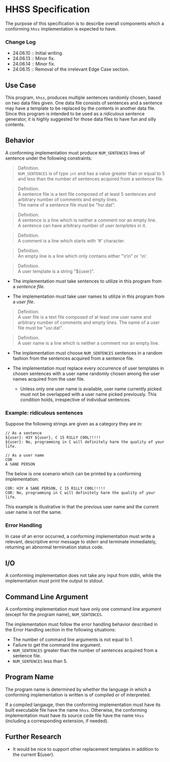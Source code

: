# HHSS Specification

The purpose of this specification is to describe overall components which a conforming `hhss` implementation is expected to have.

### Change Log

- 24.06.10 :: Initial writing.
- 24.06.13 :: Minor fix.
- 24.06.14 :: Minor fix.
- 24.06.15 :: Removal of the irrelevant Edge Case section.

## Use Case

This program, `hhss`, produces multiple sentences randomly chosen, based on two data files given. One data file consists of sentences and a sentence may have a template to be replaced by the contents in another data file. Since this program is intended to be used as a *ridiculous* sentence generator, it is highly suggested for those data files to have fun and silly contents.

## Behavior

A conforming implementation must produce `NUM_SENTENCES` lines of sentence under the following constraints:

> Definition.  
> `NUM_SENTENCES` is of type `int` and has a value greater than or equal to 5 and less than the number of sentences acquired from a sentence file.

> Definition.  
> A sentence file is a text file composed of at least 5 sentences and arbitrary number of comments and empty lines.  
> The name of a sentence file must be "hsr.dat".

> Definition.  
> A sentence is a line which is neither a comment nor an empty line.  
> A sentence can have arbitrary number of *user templates* in it.

> Definition.  
> A comment is a line which starts with '#' character.

> Definition.  
> An empty line is a line which only contains either "\r\n" or '\n'.

> Definition.  
> A user template is a string "${user}".

- The implementation must take sentences to utilize in this program from a *sentence file*.

- The implementation must take user names to utilize in this program from a *user file*.

> Definition.  
> A user file is a text file composed of at least one user name and arbitrary number of comments and empty lines.
> The name of a user file must be "usr.dat".

> Definition.  
> A user name is a line which is neither a comment nor an empty line.

- The implementation must choose `NUM_SENTENCES` sentences in a random fashion from the sentences acquired from a sentence file.

- The implementation must replace every occurrence of user templates in chosen sentences with a user name randomly chosen among the user names acquired from the user file.
   - Unless only one user name is available, user name currently picked must not be overlapped with a user name picked previously. This condition holds, irrespective of individual sentences.

### Example: ridiculous sentences

Suppose the following strings are given as a category they are in:

```
// As a sentence
${user}: H3Y ${user}, C 15 R1LLY C00L!!!!!
${user}: No, programming in C will definitely harm the quality of your life.

// As a user name
COR
A SANE PERSON
```

The below is one scenario which can be printed by a conforming implementation:

```
COR: H3Y A SANE PERSON, C 15 R1LLY C00L!!!!!
COR: No, programming in C will definitely harm the quality of your life.
```

This example is illustrative in that the previous user name and the current user name is not the same.

### Error Handling

In case of an error occurred, a conforming implementation must write a relevant, descriptive error message to stderr and terminate immediately, returning an abnormal termination status code.

## I/O

A conforming implementation does not take any input from stdin, while the implementation must print the output to stdout.

## Command Line Argument

A conforming implementation must have only one command line argument (except for the program name), `NUM_SENTENCES`.

The implementation must follow the error handling behavior described in the Error Handling section in the following situations:

- The number of command line arguments is not equal to 1.
- Failure to get the command line argument.
- `NUM_SENTENCES` greater than the number of sentences acquired from a sentence file.
- `NUM_SENTENCES` less than 5.

## Program Name

The program name is determined by whether the language in which a conforming implementation is written is of compiled or of interpreted.

If a compiled langauge, then the conforming implementation must have its built executable file have the name `hhss`. Otherwise, the conforming implementation must have its source code file have the name `hhss` (including a corresponding extension, if needed).

## Further Research

- It would be nice to support other replacement templates in addition to the current ${user}.